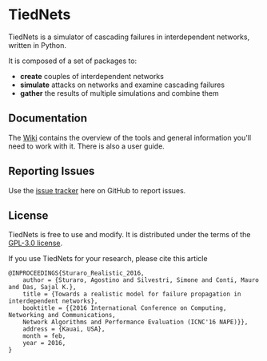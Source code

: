 # TiedNets
TiedNets is a simulator of cascading failures in interdependent networks, written in Python.

It is composed of a set of packages to:

* **create** couples of interdependent networks
* **simulate** attacks on networks and examine cascading failures
* **gather** the results of multiple simulations and combine them

## Documentation
The [Wiki](https://github.com/AgostinoSturaro/TiedNets/wiki) contains the overview of the tools and general information you'll need to work with it. There is also a user guide.

## Reporting Issues
Use the [issue tracker](https://github.com/AgostinoSturaro/TiedNets/issues) here on GitHub to report issues.

## License
TiedNets is free to use and modify. It is distributed under the terms of the [GPL-3.0 license](https://www.tldrlegal.com/l/gpl-3.0).

If you use TiedNets for your research, please cite this article

```TeX
@INPROCEEDINGS{Sturaro_Realistic_2016,
    author = {Sturaro, Agostino and Silvestri, Simone and Conti, Mauro and Das, Sajal K.},
    title = {Towards a realistic model for failure propagation in interdependent networks},
    booktitle = {{2016 International Conference on Computing, Networking and Communications,
    Network Algorithms and Performance Evaluation (ICNC'16 NAPE)}},
    address = {Kauai, USA},
    month = feb,
    year = 2016,
}
```
